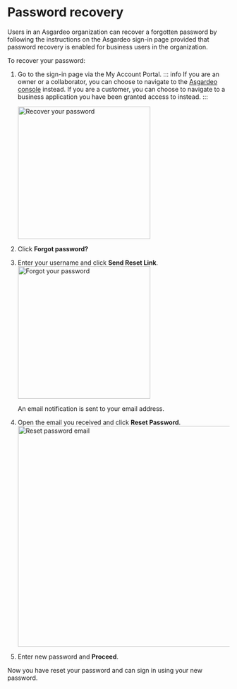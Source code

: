 # Password recovery

Users in an Asgardeo organization can recover a forgotten password by following the instructions on the Asgardeo sign-in page provided that <a :href="$withBase('/guides/organization-settings/password-recovery/')">password recovery is enabled</a> for business users in the organization.

To recover your password:
1. Go to the sign-in page via the <a :href="$withBase('/guides/users/self-service/owners/my-account/#access-my-account-portal')">My Account Portal</a>. 
    ::: info
    If you are an owner or a collaborator, you can choose to navigate to the [Asgardeo console](https://console.asgardeo.io/) instead. If you are a customer, you can choose to navigate to a business application you have been granted access to instead. 
    :::

   <img :src="$withBase('/assets/img/guides/organization/self-service/customer/recover-your-password.png')" alt="Recover your password" width="300">
2. Click **Forgot password?**
3. Enter your username and click **Send Reset Link**.
   <img :src="$withBase('/assets/img/guides/organization/self-service/customer/forgot-your-password.png')" alt="Forgot your password" width="300">

   An email notification is sent to your email address. 

4. Open the email you received and click **Reset Password**.
   <img :src="$withBase('/assets/img/guides/organization/self-service/customer/reset-password-email.png')" alt="Reset password email" width="500">
5. Enter new password and **Proceed**.

Now you have reset your password and can sign in using your new password.
